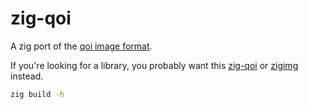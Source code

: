 # zig-qoi

A zig port of the [qoi image format](https://github.com/phoboslab/qoi).

If you're looking for a library, you probably want this [zig-qoi](https://github.com/ikskuh/zig-qoi) or [zigimg](https://github.com/zigimg/zigimg) instead.

```sh
zig build -h
```
